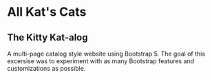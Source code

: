 # All Kat's Cats
## The Kitty Kat-alog

A multi-page catalog style website using Bootstrap 5. The goal of this excersise was to experiment with as many Bootstrap features and customizations as possible.
